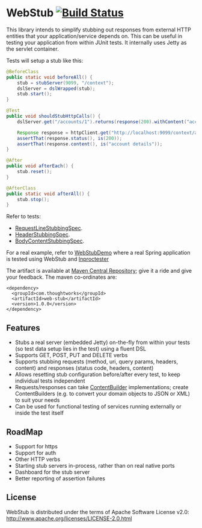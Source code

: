 # WebStub [![Build Status](https://travis-ci.org/tusharm/WebStub.png)](https://travis-ci.org/tusharm/WebStub)

This library intends to simplify stubbing out responses from external HTTP entities that your application/service  depends on.
This can be useful in testing your application from within JUnit tests. It internally uses Jetty as the servlet container.

Tests will setup a stub like this:
```java
@BeforeClass
public static void beforeAll() {
    stub = stubServer(9099, "/context");
    dslServer = dslWrapped(stub);
    stub.start();
}

@Test
public void shouldStubHttpCalls() {
    dslServer.get("/accounts/1").returns(response(200).withContent("account details"));

    Response response = httpClient.get("http://localhost:9099/context/accounts/1");
    assertThat(response.status(), is(200));
    assertThat(response.content(), is("account details"));
}

@After
public void afterEach() {
    stub.reset();
}

@AfterClass
public static void afterAll() {
    stub.stop();
}
```
Refer to tests:
+ [RequestLineStubbingSpec](/src/test/scala/com/thoughtworks/webstub/RequestLineStubbingSpec.scala).
+ [HeaderStubbingSpec](/src/test/scala/com/thoughtworks/webstub/HeaderStubbingSpec.scala).
+ [BodyContentStubbingSpec](/src/test/scala/com/thoughtworks/webstub/BodyContentStubbingSpec.scala).

For a real example, refer to [WebStubDemo](https://github.com/tusharm/WebStubDemo) where a real Spring application is tested using WebStub and [Inproctester](https://github.com/aharin/inproctester)

The artifact is available at [Maven Central Repository](http://search.maven.org/#search%7Cga%7C1%7Cweb-stub); give it a ride and give your feedback.
The maven co-ordinates are:
```
<dependency>
  <groupId>com.thoughtworks</groupId>
  <artifactId>web-stub</artifactId>
  <version>1.0.0</version>
</dependency>
```
## Features

- Stubs a real server (embedded Jetty) on-the-fly from within your tests (so test data setup lies in the test) using a fluent DSL
- Supports GET, POST, PUT and DELETE verbs
- Supports stubbing requests (method, uri, query params, headers, content) and responses (status code, headers, content)
- Allows resetting stub configuration before/after every test, to keep individual tests independent
- Requests/responses can take [ContentBuilder](/src/main/java/com/thoughtworks/webstub/dsl/builders/ContentBuilder.java) implementations; create ContentBuilders (e.g. to convert your domain objects to JSON or XML) to suit your needs
- Can be used for functional testing of services running externally or inside the test itself

## RoadMap

- Support for https
- Support for auth
- Other HTTP verbs
- Starting stub servers in-process, rather than on real native ports
- Dashboard for the stub server
- Better reporting of assertion failures

## License

WebStub is distributed under the terms of Apache Software License v2.0: http://www.apache.org/licenses/LICENSE-2.0.html
